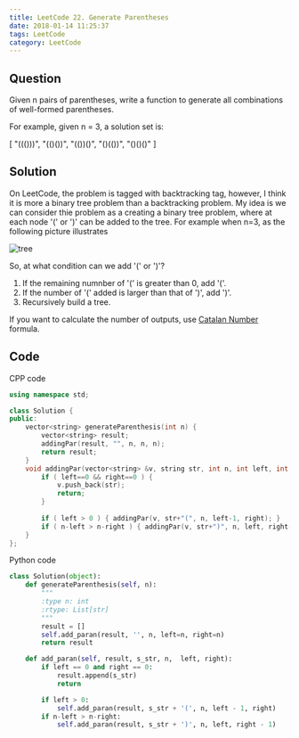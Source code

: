 ```yaml
---
title: LeetCode 22. Generate Parentheses
date: 2018-01-14 11:25:37
tags: LeetCode
category: LeetCode
---
```


## Question

Given n pairs of parentheses, write a function to generate all combinations of well-formed parentheses.

For example, given n = 3, a solution set is:

[
  "((()))",
  "(()())",
  "(())()",
  "()(())",
  "()()()"
]


## Solution

On LeetCode, the problem is tagged with backtracking tag, however, I think it is more a binary tree problem than a backtracking problem. My idea is we can consider thie problem as a creating a binary tree problem, where at each node '(' or ')' can be added to the tree. For example when n=3, as the following picture illustrates


![tree](tree.png)


So, at what condition can we add '(' or ')'? 

1. If the remaining numnber of  '(' is greater than 0, add '('.
2. If the number of '(' added is larger than that of ')', add ')'.
3. Recursively build a tree.


If you want to calculate the number of outputs, use [Catalan Number](https://en.wikipedia.org/wiki/Catalan_number) formula.

## Code


CPP code

```cpp
using namespace std;

class Solution {
public:
    vector<string> generateParenthesis(int n) {
        vector<string> result;
        addingPar(result, "", n, n, n);
        return result;
    }
    void addingPar(vector<string> &v, string str, int n, int left, int right){
        if ( left==0 && right==0 ) {
            v.push_back(str);
            return;
        }
        
        if ( left > 0 ) { addingPar(v, str+"(", n, left-1, right); }
        if ( n-left > n-right ) { addingPar(v, str+")", n, left, right-1); }
    }
};
```

Python code

```python
class Solution(object):
    def generateParenthesis(self, n):
        """
        :type n: int
        :rtype: List[str]
        """
        result = []
        self.add_paran(result, '', n, left=n, right=n)
        return result

    def add_paran(self, result, s_str, n,  left, right):
        if left == 0 and right == 0:
            result.append(s_str)
            return

        if left > 0:
            self.add_paran(result, s_str + '(', n, left - 1, right)
        if n-left > n-right:
            self.add_paran(result, s_str + ')', n, left, right - 1)
```
